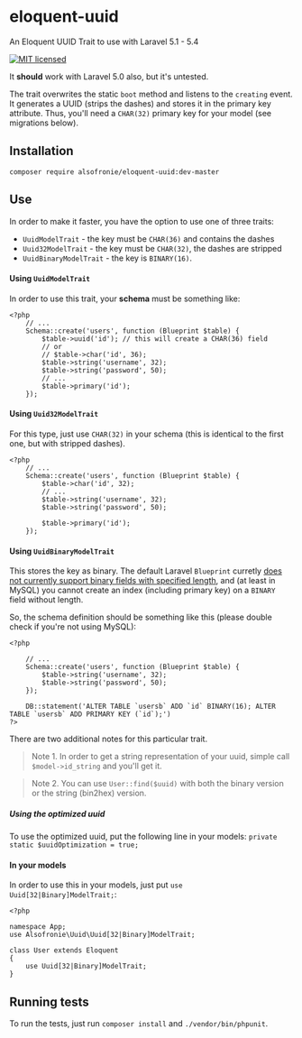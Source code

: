# eloquent-uuid
An Eloquent UUID Trait to use with Laravel 5.1 - 5.4

[![MIT licensed](https://img.shields.io/badge/license-MIT-blue.svg)](https://raw.githubusercontent.com/hyperium/hyper/master/LICENSE)

It **should** work with Laravel 5.0 also, but it's untested.

The trait overwrites the static `boot` method and listens to the `creating`
event. It generates a UUID (strips the dashes) and stores it in the primary
key attribute. Thus, you'll need a `CHAR(32)` primary key for your model
(see migrations below).

## Installation

	composer require alsofronie/eloquent-uuid:dev-master

## Use

In order to make it faster, you have the option to use one of three traits:

 - `UuidModelTrait` - the key must be `CHAR(36)` and contains the dashes
 - `Uuid32ModelTrait` - the key must be `CHAR(32)`, the dashes are stripped
 - `UuidBinaryModelTrait` - the key is `BINARY(16)`.

#### Using `UuidModelTrait`

In order to use this trait, your **schema** must be something like:

```
<?php
	// ...
	Schema::create('users', function (Blueprint $table) {
		$table->uuid('id');	// this will create a CHAR(36) field
		// or
		// $table->char('id', 36);
		$table->string('username', 32);
		$table->string('password', 50);
		// ...
		$table->primary('id');
	});
```

#### Using `Uuid32ModelTrait`

For this type, just use `CHAR(32)` in your schema (this is identical to the first one, but with stripped dashes).

```
<?php
	// ...
	Schema::create('users', function (Blueprint $table) {
		$table->char('id', 32);
		// ...
		$table->string('username', 32);
		$table->string('password', 50);

		$table->primary('id');
	});
```

#### Using `UuidBinaryModelTrait`

This stores the key as binary. The default Laravel `Blueprint` curretly
[does not currently support binary fields with specified length](https://github.com/laravel/framework/issues/1606),
and (at least in MySQL) you cannot create an index (including primary key) on a `BINARY` field without length.

So, the schema definition should be something like this (please double check if you're not using MySQL):

```
<?php

	// ...
	Schema::create('users', function (Blueprint $table) {
		$table->string('username', 32);
		$table->string('password', 50);
	});

	DB::statement('ALTER TABLE `usersb` ADD `id` BINARY(16); ALTER TABLE `usersb` ADD PRIMARY KEY (`id`);')
?>
```

There are two additional notes for this particular trait.

> Note 1. In order to get a string representation of your uuid, simple call `$model->id_string` and you'll get it.

> Note 2. You can use `User::find($uuid)` with both the binary version or the string (bin2hex) version.

##### Using the optimized uuid
To use the optimized uuid, put the following line in your models:
`private static $uuidOptimization = true;`

#### In your models

In order to use this in your models, just put `use Uuid[32|Binary]ModelTrait;`:

```
<?php

namespace App;
use Alsofronie\Uuid\Uuid[32|Binary]ModelTrait;

class User extends Eloquent
{
	use Uuid[32|Binary]ModelTrait;
}
```

## Running tests

To run the tests, just run `composer install` and `./vendor/bin/phpunit`.
